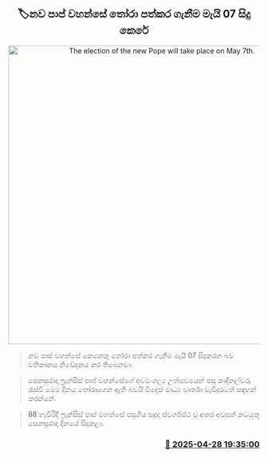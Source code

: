 <p align='center'><b><h2 align='center' title='The election of the new Pope will take place on May 7th.'>🏷නව පාප් වහන්සේ තෝරා පත්කර ගැනීම මැයි 07 සිදු කෙරේ</h2></b></p>
<p align='center'><img src='https://helakuru.sgp1.cdn.digitaloceanspaces.com/esana/images/lib/cardinals-new-pope.jpg' width='600' alt='The election of the new Pope will take place on May 7th.'></p>

> නව පාප් වහන්සේ කෙනෙකු තෝරා පත්කර ගැනීම මැයි 07 සිදුකරන බව වතිකානය නිවේදනය කර තිබෙනවා.

> සෙනසුරාදා ෆ්‍රැන්සිස් පාප් වහන්සේගේ අවමංගල්‍ය උත්සවයෙන් පසු කාදිනල්වරු රැස්වී මෙම දිනය තෝරාගෙන ඇති බවයි විදෙස් මාධ්‍ය වාර්තා වැඩිදුරටත් සඳහන් කරන්නේ.

> 88 හැවිරිදි ෆ්‍රැන්සිස් පාප් වහන්සේ පසුගිය සඳුදා ස්වර්ගස්ථ වූ අතර අවසන් කටයුතු සෙනසුරාදා දිනයේ සිදුකළා.



<h3 align='right'><a href='https://www.helakuru.lk/esana/p/109637/'>📅 2025-04-28 19:35:00</a></h3>
